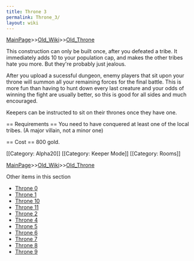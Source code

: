 ```yaml
---
title: Throne 3
permalink: Throne_3/
layout: wiki
---
```


[MainPage](/keeperrl_wiki/ "wikilink")>>[Old_Wiki](/keeperrl_wiki/Old_Wiki "wikilink")>>[Old_Throne](/keeperrl_wiki/Old_Throne "wikilink")

This construction can only be built once, after you defeated a tribe. It immediately adds 10 to your population cap, and makes the other tribes hate you more. But they're probably just jealous.

After you upload a sucessful dungeon, enemy players that sit upon your throne will summon all your remaining forces for the final battle. This is more fun than having to hunt down every last creature and your odds of winning the fight are usually better, so this is good for all sides and much encouraged.

Keepers can be instructed to sit on their thrones once they have one.

== Requirements ==
You need to have conquered at least one of the local tribes. (A major villain, not a minor one)

== Cost ==
800 gold.

[[Category: Alpha20]]
[[Category: Keeper Mode]]
[[Category: Rooms]]

[MainPage](/keeperrl_wiki/ "wikilink")>>[Old_Wiki](/keeperrl_wiki/Old_Wiki "wikilink")>>[Old_Throne](/keeperrl_wiki/Old_Throne "wikilink")

Other items in this section
-    [Throne 0](/keeperrl_wiki/Throne_0 "wikilink")
-    [Throne 1](/keeperrl_wiki/Throne_1 "wikilink")
-    [Throne 10](/keeperrl_wiki/Throne_10 "wikilink")
-    [Throne 11](/keeperrl_wiki/Throne_11 "wikilink")
-    [Throne 2](/keeperrl_wiki/Throne_2 "wikilink")
-    [Throne 4](/keeperrl_wiki/Throne_4 "wikilink")
-    [Throne 5](/keeperrl_wiki/Throne_5 "wikilink")
-    [Throne 6](/keeperrl_wiki/Throne_6 "wikilink")
-    [Throne 7](/keeperrl_wiki/Throne_7 "wikilink")
-    [Throne 8](/keeperrl_wiki/Throne_8 "wikilink")
-    [Throne 9](/keeperrl_wiki/Throne_9 "wikilink")
